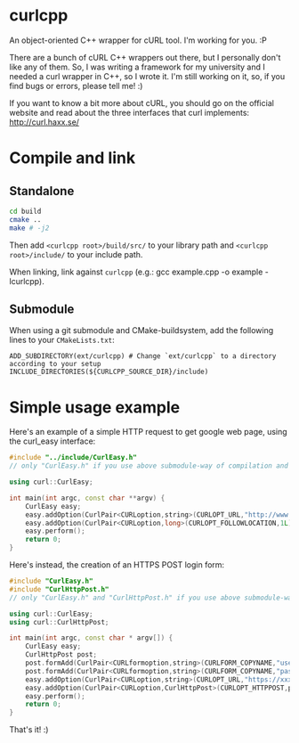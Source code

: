 curlcpp
=======

An object-oriented C++ wrapper for cURL tool. I'm working for you. :P

There are a bunch of cURL C++ wrappers out there, but I personally don't like any of them. So, I was writing a framework for my university and I needed a curl wrapper in C++, so I wrote it.
I'm still working on it, so, if you find bugs or errors, please tell me! :)

If you want to know a bit more about cURL, you should go on the official website and read about the three interfaces that curl implements: http://curl.haxx.se/

Compile and link
================

Standalone
----------

```bash
cd build
cmake ..
make # -j2
```

Then add `<curlcpp root>/build/src/` to your library path and `<curlcpp root>/include/` to your include path.

When linking, link against `curlcpp` (e.g.: gcc example.cpp -o example -lcurlcpp).

Submodule
---------

When using a git submodule and CMake-buildsystem, add the following lines to your `CMakeLists.txt`:

```
ADD_SUBDIRECTORY(ext/curlcpp) # Change `ext/curlcpp` to a directory according to your setup
INCLUDE_DIRECTORIES(${CURLCPP_SOURCE_DIR}/include)
```

Simple usage example
====================

Here's an example of a simple HTTP request to get google web page, using the curl_easy interface:

`````c++
#include "../include/CurlEasy.h"
// only "CurlEasy.h" if you use above submodule-way of compilation and linking

using curl::CurlEasy;

int main(int argc, const char **argv) {
    CurlEasy easy;
    easy.addOption(CurlPair<CURLoption,string>(CURLOPT_URL,"http://www.google.it") );
    easy.addOption(CurlPair<CURLoption,long>(CURLOPT_FOLLOWLOCATION,1L) );
    easy.perform();
    return 0;
}
`````

Here's instead, the creation of an HTTPS POST login form:

`````c++
#include "CurlEasy.h"
#include "CurlHttpPost.h"
// only "CurlEasy.h" and "CurlHttpPost.h" if you use above submodule-way of compilation and linking

using curl::CurlEasy;
using curl::CurlHttpPost;

int main(int argc, const char * argv[]) {
    CurlEasy easy;
    CurlHttpPost post;
    post.formAdd(CurlPair<CURLformoption,string>(CURLFORM_COPYNAME,"user"),CurlPair<CURLformoption,string>(CURLFORM_COPYCONTENTS,"username"));
    post.formAdd(CurlPair<CURLformoption,string>(CURLFORM_COPYNAME,"passw"),CurlPair<CURLformoption,string>(CURLFORM_COPYCONTENTS,"password"));
    easy.addOption(CurlPair<CURLoption,string>(CURLOPT_URL,"https://xxxxx/"));
    easy.addOption(CurlPair<CURLoption,CurlHttpPost>(CURLOPT_HTTPPOST,post));
    easy.perform();
    return 0;
}
`````

That's it! :)
